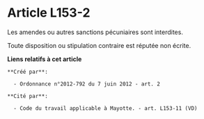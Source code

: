 # Article L153-2

Les amendes ou autres sanctions pécuniaires sont interdites. 

Toute disposition ou stipulation contraire est réputée non écrite.

**Liens relatifs à cet article**

	**Créé par**:

	  - Ordonnance n°2012-792 du 7 juin 2012 - art. 2

	**Cité par**:

	  - Code du travail applicable à Mayotte. - art. L153-11 (VD)
